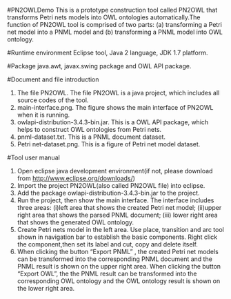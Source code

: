 #PN2OWLDemo
This is a prototype construction tool called PN2OWL that transforms Petri nets models into OWL ontologies automatically.The function of PN2OWL tool is comprised of two parts: (a) transforming a Petri net model into a PNML model and (b) transforming a PNML model into OWL ontology.

#Runtime environment
Eclipse tool, Java 2 language, JDK 1.7 platform.

#Package
java.awt, javax.swing package and OWL API package.

#Document and file introduction
1. The file PN2OWL. 
The file PN2OWL is a java project, which includes all source codes of the tool.
2. main-interface.png.
The figure shows the main interface of PN2OWL when it is running.
3. owlapi-distribution-3.4.3-bin.jar.
This is a OWL API package, which helps to construct OWL ontologies from Petri nets.
4. pnml-dataset.txt.
This is a PNML document dataset.
5. Petri net-dataset.png.
This is a figure of Petri net model dataset.

#Tool user manual
1. Open eclipse java development environment(if not, please download from http://www.eclipse.org/downloads/)
2. Import the project PN2OWL(also called PN2OWL file) into eclipse.
3. Add the package owlapi-distribution-3.4.3-bin.jar to the project.
4. Run the project, then show the main interface. The interface includes three areas: (i)left area that shows the created Petri net model; (ii)upper right area that shows the parsed PNML document; (iii) lower right area that shows the generated OWL ontology.
5. Create Petri nets model in the left area. Use place, transition and arc tool shown in navigation bar to establish the basic components. Right click the component,then set its label and cut, copy and delete itself.
6. When clicking the button “Export PNML” , the created Petri net models can be transformed into the corresponding PNML document and the PNML result is shown on the upper right area. 
  When clicking the button “Export OWL”, the the PNML result can be transformed into the corresponding OWL ontology and the OWL ontology result is shown on the lower right area.



